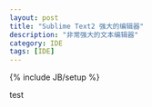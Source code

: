 ```yaml
---
layout: post
title: "Sublime Text2 强大的编辑器"
description: "非常强大的文本编辑器"
category: IDE
tags: [IDE]
---
```

{% include JB/setup %}

test